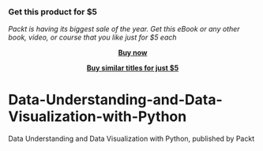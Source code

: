 
### Get this product for $5

<i>Packt is having its biggest sale of the year. Get this eBook or any other book, video, or course that you like just for $5 each</i>


<b><p align='center'>[Buy now](https://packt.link/9781801078795)</p></b>


<b><p align='center'>[Buy similar titles for just $5](https://subscription.packtpub.com/search)</p></b>


# Data-Understanding-and-Data-Visualization-with-Python
Data Understanding and Data Visualization with Python, published by Packt
